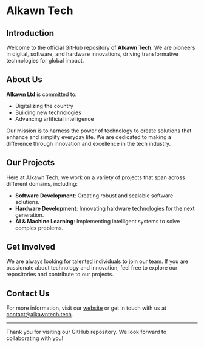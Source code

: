 # Alkawn Tech

## Introduction
Welcome to the official GitHub repository of **Alkawn Tech**. We are pioneers in digital, software, and hardware innovations, driving transformative technologies for global impact.

## About Us
**Alkawn Ltd** is committed to:
- Digitalizing the country
- Building new technologies
- Advancing artificial intelligence

Our mission is to harness the power of technology to create solutions that enhance and simplify everyday life. We are dedicated to making a difference through innovation and excellence in the tech industry.

## Our Projects
Here at Alkawn Tech, we work on a variety of projects that span across different domains, including:
- **Software Development**: Creating robust and scalable software solutions.
- **Hardware Development**: Innovating hardware technologies for the next generation.
- **AI & Machine Learning**: Implementing intelligent systems to solve complex problems.

## Get Involved
We are always looking for talented individuals to join our team. If you are passionate about technology and innovation, feel free to explore our repositories and contribute to our projects.

## Contact Us
For more information, visit our [website](https://www.alkawntech.tech) or get in touch with us at [contact@alkawntech.tech](mailto:contact@alkawntech.tech).

---

Thank you for visiting our GitHub repository. We look forward to collaborating with you!

